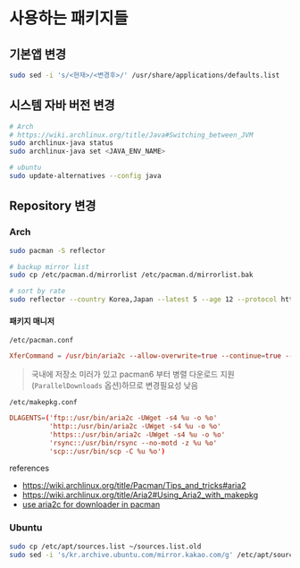 # 사용하는 패키지들

## 기본앱 변경

```sh
sudo sed -i 's/<현재>/<변경후>/' /usr/share/applications/defaults.list
```

## 시스템 자바 버전 변경

```sh
# Arch
# https://wiki.archlinux.org/title/Java#Switching_between_JVM
sudo archlinux-java status
sudo archlinux-java set <JAVA_ENV_NAME>

# ubuntu
sudo update-alternatives --config java
```

## Repository 변경

### Arch

```sh
sudo pacman -S reflector

# backup mirror list
sudo cp /etc/pacman.d/mirrorlist /etc/pacman.d/mirrorlist.bak

# sort by rate
sudo reflector --country Korea,Japan --latest 5 --age 12 --protocol https --sort rate --save /etc/pacman.d/mirrorlist
```

#### 패키지 매니저

`/etc/pacman.conf`

```conf
XferCommand = /usr/bin/aria2c --allow-overwrite=true --continue=true --file-allocation=none --log-level=error --max-tries=2 --max-connection-per-server=2 --max-file-not-found=5 --min-split-size=5M --no-conf --remote-time=true --summary-interval=60 --timeout=5 --dir=/ --out %o %u
```

> 국내에 저장소 미러가 있고 pacman6 부터 병렬 다운로드 지원(`ParallelDownloads` 옵션)하므로 변경필요성 낮음

`/etc/makepkg.conf`

```conf
DLAGENTS=('ftp::/usr/bin/aria2c -UWget -s4 %u -o %o'
          'http::/usr/bin/aria2c -UWget -s4 %u -o %o'
          'https::/usr/bin/aria2c -UWget -s4 %u -o %o'
          'rsync::/usr/bin/rsync --no-motd -z %u %o'
          'scp::/usr/bin/scp -C %u %o')
```

references

- <https://wiki.archlinux.org/title/Pacman/Tips_and_tricks#aria2>
- <https://wiki.archlinux.org/title/Aria2#Using_Aria2_with_makepkg>
- [use aria2c for downloader in pacman](https://bbs.archlinux.org/viewtopic.php?id=163744)

### Ubuntu

```sh
sudo cp /etc/apt/sources.list ~/sources.list.old
sudo sed -i 's/kr.archive.ubuntu.com/mirror.kakao.com/g' /etc/apt/sources.list
```
